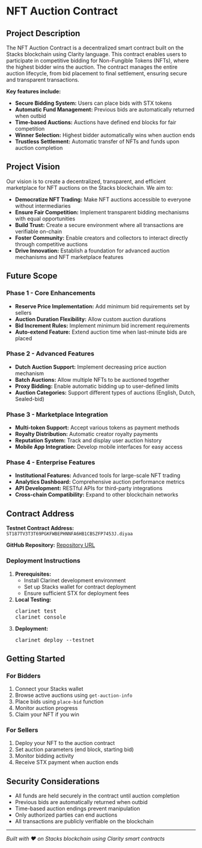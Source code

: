<!DOCTYPE html>
<html lang="en">
<head>
    <meta charset="UTF-8">
    <meta name="viewport" content="width=device-width, initial-scale=1.0">
    
</head>
<body>

<h1>NFT Auction Contract</h1>

<h2>Project Description</h2>

<p>The NFT Auction Contract is a decentralized smart contract built on the Stacks blockchain using Clarity language. This contract enables users to participate in competitive bidding for Non-Fungible Tokens (NFTs), where the highest bidder wins the auction. The contract manages the entire auction lifecycle, from bid placement to final settlement, ensuring secure and transparent transactions.</p>

<p><strong>Key features include:</strong></p>
<ul>
    <li><strong>Secure Bidding System:</strong> Users can place bids with STX tokens</li>
    <li><strong>Automatic Fund Management:</strong> Previous bids are automatically returned when outbid</li>
    <li><strong>Time-based Auctions:</strong> Auctions have defined end blocks for fair competition</li>
    <li><strong>Winner Selection:</strong> Highest bidder automatically wins when auction ends</li>
    <li><strong>Trustless Settlement:</strong> Automatic transfer of NFTs and funds upon auction completion</li>
</ul>

<h2>Project Vision</h2>

<p>Our vision is to create a decentralized, transparent, and efficient marketplace for NFT auctions on the Stacks blockchain. We aim to:</p>

<ul>
    <li><strong>Democratize NFT Trading:</strong> Make NFT auctions accessible to everyone without intermediaries</li>
    <li><strong>Ensure Fair Competition:</strong> Implement transparent bidding mechanisms with equal opportunities</li>
    <li><strong>Build Trust:</strong> Create a secure environment where all transactions are verifiable on-chain</li>
    <li><strong>Foster Community:</strong> Enable creators and collectors to interact directly through competitive auctions</li>
    <li><strong>Drive Innovation:</strong> Establish a foundation for advanced auction mechanisms and NFT marketplace features</li>
</ul>

<h2>Future Scope</h2>

<h3>Phase 1 - Core Enhancements</h3>
<ul>
    <li><strong>Reserve Price Implementation:</strong> Add minimum bid requirements set by sellers</li>
    <li><strong>Auction Duration Flexibility:</strong> Allow custom auction durations</li>
    <li><strong>Bid Increment Rules:</strong> Implement minimum bid increment requirements</li>
    <li><strong>Auto-extend Feature:</strong> Extend auction time when last-minute bids are placed</li>
</ul>

<h3>Phase 2 - Advanced Features</h3>
<ul>
    <li><strong>Dutch Auction Support:</strong> Implement decreasing price auction mechanism</li>
    <li><strong>Batch Auctions:</strong> Allow multiple NFTs to be auctioned together</li>
    <li><strong>Proxy Bidding:</strong> Enable automatic bidding up to user-defined limits</li>
    <li><strong>Auction Categories:</strong> Support different types of auctions (English, Dutch, Sealed-bid)</li>
</ul>

<h3>Phase 3 - Marketplace Integration</h3>
<ul>
    <li><strong>Multi-token Support:</strong> Accept various tokens as payment methods</li>
    <li><strong>Royalty Distribution:</strong> Automatic creator royalty payments</li>
    <li><strong>Reputation System:</strong> Track and display user auction history</li>
    <li><strong>Mobile App Integration:</strong> Develop mobile interfaces for easy access</li>
</ul>

<h3>Phase 4 - Enterprise Features</h3>
<ul>
    <li><strong>Institutional Features:</strong> Advanced tools for large-scale NFT trading</li>
    <li><strong>Analytics Dashboard:</strong> Comprehensive auction performance metrics</li>
    <li><strong>API Development:</strong> RESTful APIs for third-party integrations</li>
    <li><strong>Cross-chain Compatibility:</strong> Expand to other blockchain networks</li>
</ul>

<h2>Contract Address</h2>

<p><strong>Testnet Contract Address:</strong> <code>ST187TV3T3T69PGKFWBEPHNNFA6HB1CBSZFP7453J.diyaa</code></p>
<strong>GitHub Repository:</strong> <a href="#">Repository URL</a>


<h3>Deployment Instructions</h3>

<ol>
    <li><strong>Prerequisites:</strong>
        <ul>
            <li>Install Clarinet development environment</li>
            <li>Set up Stacks wallet for contract deployment</li>
            <li>Ensure sufficient STX for deployment fees</li>
        </ul>
    </li>
    <li><strong>Local Testing:</strong>
        <pre>clarinet test
clarinet console</pre>
    </li>
    <li><strong>Deployment:</strong>
        <pre>clarinet deploy --testnet</pre>
    </li>
</ol>

<h2>Getting Started</h2>

<h3>For Bidders</h3>
<ol>
    <li>Connect your Stacks wallet</li>
    <li>Browse active auctions using <code>get-auction-info</code></li>
    <li>Place bids using <code>place-bid</code> function</li>
    <li>Monitor auction progress</li>
    <li>Claim your NFT if you win</li>
</ol>

<h3>For Sellers</h3>
<ol>
    <li>Deploy your NFT to the auction contract</li>
    <li>Set auction parameters (end block, starting bid)</li>
    <li>Monitor bidding activity</li>
    <li>Receive STX payment when auction ends</li>
</ol>

<h2>Security Considerations</h2>

<ul>
    <li>All funds are held securely in the contract until auction completion</li>
    <li>Previous bids are automatically returned when outbid</li>
    <li>Time-based auction endings prevent manipulation</li>
    <li>Only authorized parties can end auctions</li>
    <li>All transactions are publicly verifiable on the blockchain</li>
</ul>

<hr>

<p><em>Built with ❤ on Stacks blockchain using Clarity smart contracts</em></p>

</body>
</html>
